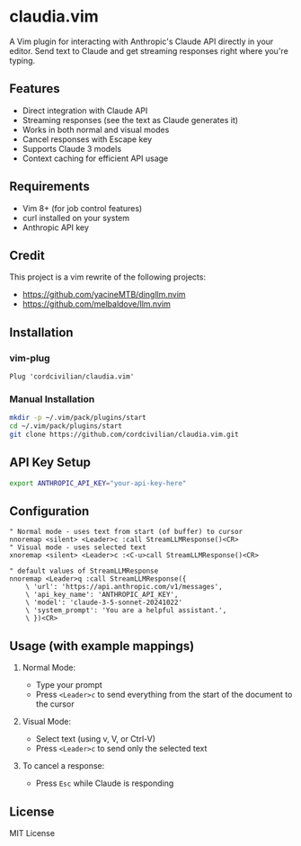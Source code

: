 # claudia.vim

A Vim plugin for interacting with Anthropic's Claude API directly in your editor. Send text to Claude and get streaming responses right where you're typing.

## Features

- Direct integration with Claude API
- Streaming responses (see the text as Claude generates it)
- Works in both normal and visual modes
- Cancel responses with Escape key
- Supports Claude 3 models
- Context caching for efficient API usage

## Requirements

- Vim 8+ (for job control features)
- curl installed on your system
- Anthropic API key

## Credit

This project is a vim rewrite of the following projects:
- https://github.com/yacineMTB/dingllm.nvim
- https://github.com/melbaldove/llm.nvim

## Installation

### vim-plug
```vim
Plug 'cordcivilian/claudia.vim'
```
### Manual Installation
```bash
mkdir -p ~/.vim/pack/plugins/start
cd ~/.vim/pack/plugins/start
git clone https://github.com/cordcivilian/claudia.vim.git
```
## API Key Setup
```bash
export ANTHROPIC_API_KEY="your-api-key-here"
```
## Configuration
```vim
" Normal mode - uses text from start (of buffer) to cursor
nnoremap <silent> <Leader>c :call StreamLLMResponse()<CR>
" Visual mode - uses selected text
xnoremap <silent> <Leader>c :<C-u>call StreamLLMResponse()<CR>

" default values of StreamLLMResponse
nnoremap <Leader>q :call StreamLLMResponse({
    \ 'url': 'https://api.anthropic.com/v1/messages',
    \ 'api_key_name': 'ANTHROPIC_API_KEY',
    \ 'model': 'claude-3-5-sonnet-20241022'
    \ 'system_prompt': 'You are a helpful assistant.',
    \ })<CR>
```
## Usage (with example mappings)

1. Normal Mode:
   - Type your prompt
   - Press `<Leader>c` to send everything from the start of the document to the cursor

2. Visual Mode:
   - Select text (using v, V, or Ctrl-V)
   - Press `<Leader>c` to send only the selected text

3. To cancel a response:
   - Press `Esc` while Claude is responding

## License

MIT License
